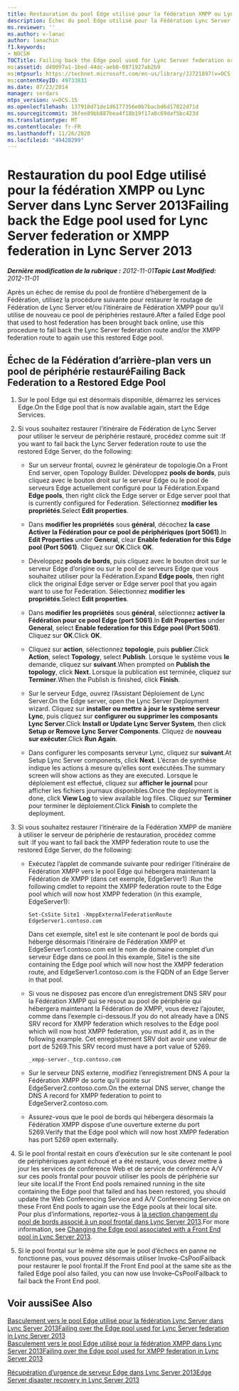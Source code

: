 ```yaml
---
title: Restauration du pool Edge utilisé pour la fédération XMPP ou Lync Server
description: Échec du pool Edge utilisé pour la Fédération Lync Server Federation ou XMPP.
ms.reviewer: ''
ms.author: v-lanac
author: lanachin
f1.keywords:
- NOCSH
TOCTitle: Failing back the Edge pool used for Lync Server federation or XMPP federation
ms:assetid: d40097a1-1bed-44dc-aeb6-0871927ab2b9
ms:mtpsurl: https://technet.microsoft.com/en-us/library/JJ721897(v=OCS.15)
ms:contentKeyID: 49733831
ms.date: 07/23/2014
manager: serdars
mtps_version: v=OCS.15
ms.openlocfilehash: 137910d71de1d6177356e0b7bacbd6d17022d71d
ms.sourcegitcommit: 36fee89bb887bea4f18b19f17a8c69daf5bc423d
ms.translationtype: MT
ms.contentlocale: fr-FR
ms.lasthandoff: 11/26/2020
ms.locfileid: "49428299"
---
```

# <a name="failing-back-the-edge-pool-used-for-lync-server-federation-or-xmpp-federation-in-lync-server-2013"></a><span data-ttu-id="dc45e-103">Restauration du pool Edge utilisé pour la fédération XMPP ou Lync Server dans Lync Server 2013</span><span class="sxs-lookup"><span data-stu-id="dc45e-103">Failing back the Edge pool used for Lync Server federation or XMPP federation in Lync Server 2013</span></span>

<div data-xmlns="http://www.w3.org/1999/xhtml">

<div class="topic" data-xmlns="http://www.w3.org/1999/xhtml" data-msxsl="urn:schemas-microsoft-com:xslt" data-cs="https://msdn.microsoft.com/">

<div data-asp="https://msdn2.microsoft.com/asp">



</div>

<div id="mainSection">

<div id="mainBody"><span data-ttu-id="dc45e-104">

<span> </span></span><span class="sxs-lookup"><span data-stu-id="dc45e-104">

<span> </span></span></span>

<span data-ttu-id="dc45e-105">_**Dernière modification de la rubrique :** 2012-11-01_</span><span class="sxs-lookup"><span data-stu-id="dc45e-105">_**Topic Last Modified:** 2012-11-01_</span></span>

<span data-ttu-id="dc45e-106">Après un échec de remise du pool de frontière d’hébergement de la Fédération, utilisez la procédure suivante pour restaurer le routage de Fédération de Lync Server et/ou l’itinéraire de Fédération XMPP pour qu’il utilise de nouveau ce pool de périphéries restauré.</span><span class="sxs-lookup"><span data-stu-id="dc45e-106">After a failed Edge pool that used to host federation has been brought back online, use this procedure to fail back the Lync Server federation route and/or the XMPP federation route to again use this restored Edge pool.</span></span>

<div>

## <a name="failing-back-federation-to-a-restored-edge-pool"></a><span data-ttu-id="dc45e-107">Échec de la Fédération d’arrière-plan vers un pool de périphérie restauré</span><span class="sxs-lookup"><span data-stu-id="dc45e-107">Failing Back Federation to a Restored Edge Pool</span></span>

1.  <span data-ttu-id="dc45e-108">Sur le pool Edge qui est désormais disponible, démarrez les services Edge.</span><span class="sxs-lookup"><span data-stu-id="dc45e-108">On the Edge pool that is now available again, start the Edge Services.</span></span>

2.  <span data-ttu-id="dc45e-109">Si vous souhaitez restaurer l’itinéraire de Fédération de Lync Server pour utiliser le serveur de périphérie restauré, procédez comme suit :</span><span class="sxs-lookup"><span data-stu-id="dc45e-109">If you want to fail back the Lync Server federation route to use the restored Edge Server, do the following:</span></span>
    
      - <span data-ttu-id="dc45e-110">Sur un serveur frontal, ouvrez le générateur de topologie.</span><span class="sxs-lookup"><span data-stu-id="dc45e-110">On a Front End server, open Topology Builder.</span></span> <span data-ttu-id="dc45e-111">Développez **pools de bords**, puis cliquez avec le bouton droit sur le serveur Edge ou le pool de serveurs Edge actuellement configuré pour la Fédération.</span><span class="sxs-lookup"><span data-stu-id="dc45e-111">Expand **Edge pools**, then right click the Edge server or Edge server pool that is currently configured for Federation.</span></span> <span data-ttu-id="dc45e-112">Sélectionnez **modifier les propriétés**.</span><span class="sxs-lookup"><span data-stu-id="dc45e-112">Select **Edit properties**.</span></span>
    
      - <span data-ttu-id="dc45e-113">Dans **modifier les propriétés** sous **général**, décochez **la case Activer la Fédération pour ce pool de périphériques (port 5061)**.</span><span class="sxs-lookup"><span data-stu-id="dc45e-113">In **Edit Properties** under **General**, clear **Enable federation for this Edge pool (Port 5061)**.</span></span> <span data-ttu-id="dc45e-114">Cliquez sur **OK**.</span><span class="sxs-lookup"><span data-stu-id="dc45e-114">Click **OK**.</span></span>
    
      - <span data-ttu-id="dc45e-115">Développez **pools de bords**, puis cliquez avec le bouton droit sur le serveur Edge d’origine ou sur le pool de serveurs Edge que vous souhaitez utiliser pour la Fédération.</span><span class="sxs-lookup"><span data-stu-id="dc45e-115">Expand **Edge pools**, then right click the original Edge server or Edge server pool that you again want to use for Federation.</span></span> <span data-ttu-id="dc45e-116">Sélectionnez **modifier les propriétés**.</span><span class="sxs-lookup"><span data-stu-id="dc45e-116">Select **Edit properties**.</span></span>
    
      - <span data-ttu-id="dc45e-117">Dans **modifier les propriétés** sous **général**, sélectionnez **activer la Fédération pour ce pool Edge (port 5061)**.</span><span class="sxs-lookup"><span data-stu-id="dc45e-117">In **Edit Properties** under **General**, select **Enable federation for this Edge pool (Port 5061)**.</span></span> <span data-ttu-id="dc45e-118">Cliquez sur **OK**.</span><span class="sxs-lookup"><span data-stu-id="dc45e-118">Click **OK**.</span></span>
    
      - <span data-ttu-id="dc45e-119">Cliquez sur **action**, sélectionnez **topologie**, puis **publier**.</span><span class="sxs-lookup"><span data-stu-id="dc45e-119">Click **Action**, select **Topology**, select **Publish**.</span></span> <span data-ttu-id="dc45e-120">Lorsque le système vous **le** demande, cliquez sur **suivant**.</span><span class="sxs-lookup"><span data-stu-id="dc45e-120">When prompted on **Publish the topology**, click **Next**.</span></span> <span data-ttu-id="dc45e-121">Lorsque la publication est terminée, cliquez sur **Terminer**.</span><span class="sxs-lookup"><span data-stu-id="dc45e-121">When the Publish is finished, click **Finish**.</span></span>
    
      - <span data-ttu-id="dc45e-122">Sur le serveur Edge, ouvrez l’Assistant Déploiement de Lync Server.</span><span class="sxs-lookup"><span data-stu-id="dc45e-122">On the Edge server, open the Lync Server Deployment wizard.</span></span> <span data-ttu-id="dc45e-123">Cliquez sur **installer ou mettre à jour le système serveur Lync**, puis cliquez sur **configurer ou supprimer les composants Lync Server**.</span><span class="sxs-lookup"><span data-stu-id="dc45e-123">Click **Install or Update Lync Server System**, then click **Setup or Remove Lync Server Components**.</span></span> <span data-ttu-id="dc45e-124">Cliquez de **nouveau sur exécuter**.</span><span class="sxs-lookup"><span data-stu-id="dc45e-124">Click **Run Again**.</span></span>
    
      - <span data-ttu-id="dc45e-125">Dans configurer les composants serveur Lync, cliquez sur **suivant**.</span><span class="sxs-lookup"><span data-stu-id="dc45e-125">At Setup Lync Server components, click **Next**.</span></span> <span data-ttu-id="dc45e-126">L’écran de synthèse indique les actions à mesure qu’elles sont exécutées.</span><span class="sxs-lookup"><span data-stu-id="dc45e-126">The summary screen will show actions as they are executed.</span></span> <span data-ttu-id="dc45e-127">Lorsque le déploiement est effectué, cliquez sur **afficher le journal** pour afficher les fichiers journaux disponibles.</span><span class="sxs-lookup"><span data-stu-id="dc45e-127">Once the deployment is done, click **View Log** to view available log files.</span></span> <span data-ttu-id="dc45e-128">Cliquez sur **Terminer** pour terminer le déploiement.</span><span class="sxs-lookup"><span data-stu-id="dc45e-128">Click **Finish** to complete the deployment.</span></span>

3.  <span data-ttu-id="dc45e-129">Si vous souhaitez restaurer l’itinéraire de la Fédération XMPP de manière à utiliser le serveur de périphérie de restauration, procédez comme suit :</span><span class="sxs-lookup"><span data-stu-id="dc45e-129">If you want to fail back the XMPP federation route to use the restored Edge Server, do the following:</span></span>
    
      - <span data-ttu-id="dc45e-130">Exécutez l’applet de commande suivante pour rediriger l’itinéraire de Fédération XMPP vers le pool Edge qui hébergera maintenant la Fédération de XMPP (dans cet exemple, EdgeServer1) :</span><span class="sxs-lookup"><span data-stu-id="dc45e-130">Run the following cmdlet to repoint the XMPP federation route to the Edge pool which will now host XMPP federation (in this example, EdgeServer1):</span></span>
        
            Set-CsSite Site1 -XmppExternalFederationRoute EdgeServer1.contoso.com
        
        <span data-ttu-id="dc45e-131">Dans cet exemple, site1 est le site contenant le pool de bords qui héberge désormais l’itinéraire de Fédération XMPP et EdgeServer1.contoso.com est le nom de domaine complet d’un serveur Edge dans ce pool.</span><span class="sxs-lookup"><span data-stu-id="dc45e-131">In this example, Site1 is the site containing the Edge pool which will now host the XMPP federation route, and EdgeServer1.contoso.com is the FQDN of an Edge Server in that pool.</span></span>
    
      - <span data-ttu-id="dc45e-132">Si vous ne disposez pas encore d’un enregistrement DNS SRV pour la Fédération XMPP qui se résout au pool de périphérie qui hébergera maintenant la Fédération de XMPP, vous devez l’ajouter, comme dans l’exemple ci-dessous.</span><span class="sxs-lookup"><span data-stu-id="dc45e-132">If you do not already have a DNS SRV record for XMPP federation which resolves to the Edge pool which will now host XMPP federation, you must add it, as in the following example.</span></span> <span data-ttu-id="dc45e-133">Cet enregistrement SRV doit avoir une valeur de port de 5269.</span><span class="sxs-lookup"><span data-stu-id="dc45e-133">This SRV record must have a port value of 5269.</span></span>
        
            _xmpp-server._tcp.contoso.com
    
      - <span data-ttu-id="dc45e-134">Sur le serveur DNS externe, modifiez l’enregistrement DNS A pour la Fédération XMPP de sorte qu’il pointe sur EdgeServer2.contoso.com.</span><span class="sxs-lookup"><span data-stu-id="dc45e-134">On the external DNS server, change the DNS A record for XMPP federation to point to EdgeServer2.contoso.com.</span></span>
    
      - <span data-ttu-id="dc45e-135">Assurez-vous que le pool de bords qui hébergera désormais la Fédération XMPP dispose d’une ouverture externe du port 5269.</span><span class="sxs-lookup"><span data-stu-id="dc45e-135">Verify that the Edge pool which will now host XMPP federation has port 5269 open externally.</span></span>

4.  <span data-ttu-id="dc45e-136">Si le pool frontal restait en cours d’exécution sur le site contenant le pool de périphériques ayant échoué et a été restauré, vous devez mettre à jour les services de conférence Web et de service de conférence A/V sur ces pools frontal pour pouvoir utiliser les pools de périphérie sur leur site local.</span><span class="sxs-lookup"><span data-stu-id="dc45e-136">If the Front End pools remained running in the site containing the Edge pool that failed and has been restored, you should update the Web Conferencing Service and A/V Conferencing Service on these Front End pools to again use the Edge pools at their local site.</span></span> <span data-ttu-id="dc45e-137">Pour plus d’informations, reportez-vous à [la section changement du pool de bords associé à un pool frontal dans Lync Server 2013](lync-server-2013-changing-the-edge-pool-associated-with-a-front-end-pool.md).</span><span class="sxs-lookup"><span data-stu-id="dc45e-137">For more information, see [Changing the Edge pool associated with a Front End pool in Lync Server 2013](lync-server-2013-changing-the-edge-pool-associated-with-a-front-end-pool.md).</span></span>

5.  <span data-ttu-id="dc45e-138">Si le pool frontal sur le même site que le pool d’échecs en panne ne fonctionne pas, vous pouvez désormais utiliser Invoke-CsPoolFailback pour restaurer le pool frontal.</span><span class="sxs-lookup"><span data-stu-id="dc45e-138">If the Front End pool at the same site as the failed Edge pool also failed, you can now use Invoke–CsPoolFailback to fail back the Front End pool.</span></span>

</div>

<div>

## <a name="see-also"></a><span data-ttu-id="dc45e-139">Voir aussi</span><span class="sxs-lookup"><span data-stu-id="dc45e-139">See Also</span></span>


[<span data-ttu-id="dc45e-140">Basculement vers le pool Edge utilisé pour la fédération Lync Server dans Lync Server 2013</span><span class="sxs-lookup"><span data-stu-id="dc45e-140">Failing over the Edge pool used for Lync Server federation in Lync Server 2013</span></span>](lync-server-2013-failing-over-the-edge-pool-used-for-lync-server-federation.md)  
[<span data-ttu-id="dc45e-141">Basculement vers le pool Edge utilisé pour la fédération XMPP dans Lync Server 2013</span><span class="sxs-lookup"><span data-stu-id="dc45e-141">Failing over the Edge pool used for XMPP federation in Lync Server 2013</span></span>](lync-server-2013-failing-over-the-edge-pool-used-for-xmpp-federation.md)  


[<span data-ttu-id="dc45e-142">Récupération d’urgence de serveur Edge dans Lync Server 2013</span><span class="sxs-lookup"><span data-stu-id="dc45e-142">Edge Server disaster recovery in Lync Server 2013</span></span>](lync-server-2013-edge-server-disaster-recovery.md)  
  

<span data-ttu-id="dc45e-143"></div>

</div>

<span> </span>

</div>

</div>

</span><span class="sxs-lookup"><span data-stu-id="dc45e-143"></div>

</div>

<span> </span>

</div>

</div>

</span></span></div>

